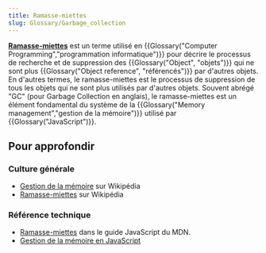 ```yaml
---
title: Ramasse-miettes
slug: Glossary/Garbage_collection
---
```


**[Ramasse-miettes](/fr/docs/Web/JavaScript/Memory_Management#Garbage_collection)** est un terme utilisé en {{Glossary("Computer Programming","programmation informatique")}} pour décrire le processus de recherche et de suppression des {{Glossary("Object", "objets")}} qui ne sont plus {{Glossary("Object reference", "référencés")}} par d'autres objets. En d'autres termes, le ramasse-miettes est le processus de suppression de tous les objets qui ne sont plus utilisés par d'autres objets. Souvent abrégé "GC" (pour Garbage Collection en anglais), le ramasse-miettes est un élément fondamental du système de la {{Glossary("Memory management","gestion de la mémoire")}} utilisé par {{Glossary("JavaScript")}}.

## Pour approfondir

### Culture générale

- [Gestion de la mémoire](https://fr.wikipedia.org/wiki/Gestion_de_la_mémoire) sur Wikipédia
- [Ramasse-miettes](<https://fr.wikipedia.org/wiki/Ramasse-miettes_(informatique)>) sur Wikipédia

### Référence technique

- [Ramasse-miettes](/fr/docs/Web/JavaScript/Gestion_de_la_mémoire#Le_ramasse-miettes_ou_garbage_collection) dans le guide JavaScript du MDN.
- [Gestion de la mémoire en JavaScript](/fr/docs/Web/JavaScript/Gestion_de_la_mémoire)
